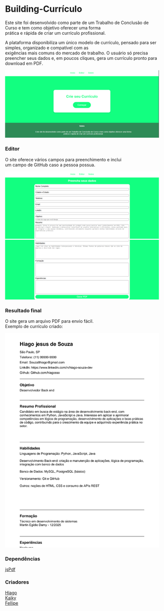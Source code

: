 # Building-Currículo

Este site foi desenvolvido como parte de um Trabalho de Conclusão de Curso e tem como objetivo oferecer uma forma  
prática e rápida de criar um currículo profissional.

A plataforma disponibiliza um único modelo de currículo, pensado para ser simples, organizado e compatível com as  
exigências mais comuns do mercado de trabalho. O usuário só precisa preencher seus dados e, em poucos cliques, gera um currículo pronto para download em PDF.

![Tela inicial](./img/tela-inicial.png)

### Editor
O site oferece vários campos para preenchimento e inclui  
um campo de GitHub caso a pessoa possua.

![Tela editor parte 1](./img/tela-editor.png)  
![Tela editor parte 2](./img/tela-editor2.png)

### Resultado final

O site gera um arquivo PDF para envio fácil.  
Exemplo de currículo criado:  

![Currículo de exemplo](./img/exemplo.jpg)

### Dependências

[jsPdf](https://mozilla.github.io/pdf.js/getting_started/)

### Criadores
[Hiago](https://github.com/hiagosso)  
[Kaiky](https://github.com/KKZITOS)  
[Fellipe](https://github.com/Flipinho)
